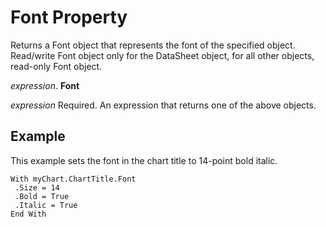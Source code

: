 
# Font Property

Returns a Font object that represents the font of the specified object. Read/write Font object only for the DataSheet object, for all other objects, read-only Font object.

 _expression_. **Font**

 _expression_ Required. An expression that returns one of the above objects.


## Example

This example sets the font in the chart title to 14-point bold italic.


```
With myChart.ChartTitle.Font 
 .Size = 14 
 .Bold = True 
 .Italic = True 
End With 

```


